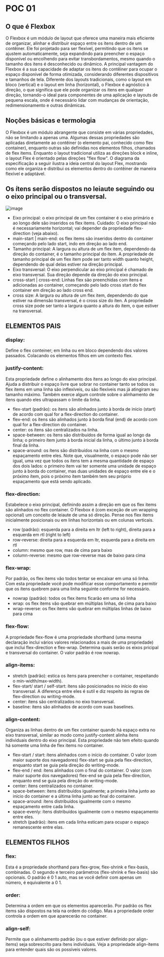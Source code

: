 # POC 01

## O que é Flexbox

O Flexbox é um módulo de layout que oferece uma maneira mais eficiente de organizar, alinhar e distribuir espaço entre os itens dentro de um contêiner. Ele foi projetado para ser flexível, permitindo que os itens se ajustem automaticamente, seja expandindo para preencher o espaço disponível ou encolhendo para evitar transbordamentos, mesmo quando o tamanho dos itens é desconhecido ou dinâmico.
A principal vantagem do Flexbox é a sua capacidade de adaptar os itens do contêiner para ocupar o espaço disponível de forma otimizada, considerando diferentes dispositivos e tamanhos de tela. Diferente dos layouts tradicionais, como o layout em bloco (vertical) e o layout em linha (horizontal), o Flexbox é agnóstico à direção, o que significa que ele pode organizar os itens em qualquer direção, tornando-o ideal para componentes de uma aplicação e layouts de pequena escala, onde é necessário lidar com mudanças de orientação, redimensionamento e outras dinâmicas.

## Noções básicas e termologia

O Flexbox é um módulo abrangente que consiste em várias propriedades, não se limitando a apenas uma. Algumas dessas propriedades são aplicadas diretamente ao contêiner (o elemento pai, conhecido como flex container), enquanto outras são definidas nos elementos filhos, chamados de flex items.
Enquanto o layout tradicional utiliza as direções block e inline, o layout Flex é orientado pelas direções "flex flow". O diagrama da especificação a seguir ilustra a ideia central do layout Flex, mostrando como ele organiza e distribui os elementos dentro do contêiner de maneira flexível e adaptável.

## Os ítens serão dispostos no leiaute seguindo ou o eixo principal ou o transversal.
![image](https://github.com/user-attachments/assets/efd04d56-0efa-49c9-9877-a754f03545b4)
*	Eixo principal: o eixo principal de um flex container é o eixo primário e ao longo dele são inseridos os flex items. Cuidado: O eixo principal não é necessariamente horizontal; vai depender da propriedade flex-direction (veja abaixo).
*	main-start | main-end: os flex items são inseridos dentro do container começando pelo lado start, indo em direção ao lado end.
*	Tamanho principal: A largura ou altura de um flex item, dependendo da direção do container, é o tamanho principal do ítem. A propriedade de tamanho principal de um flex item pode ser tanto width quanto height, dependendo de qual delas estiver na direção principal.
*	Eixo transversal: O eixo perpendicular ao eixo principal é chamado de eixo transversal. Sua direção depende da direção do eixo principal.
*	cross-start | cross-end: Linhas flex são preenchidas com ítens e adicionadas ao container, começando pelo lado cross start do flex container em direção ao lado cross end.
*	cross size: A largura ou altura de um flex item, dependendo do que estiver na dimensão transversal, é o cross size do íten. A propriedade cross size pode ser tanto a largura quanto a altura do ítem, o que estiver na transversal.

## ELEMENTOS PAIS
### display:
Define o flex conteiner; em linha ou em bloco dependendo dos valores passados. Colacando os elementos filhos em um contexto flex.
### justify-content:
Esta propriedade define o alinhamento dos ítens ao longo do eixo principal. Ajuda a distribuir o espaço livre que sobrar no container tanto se todos os flex items em uma linha são inflexíveis, ou são flexíveis mas já atingiram seu tamanho máximo. Também exerce algum controle sobre o alinhamento de ítens quando eles ultrapassam o limite da linha.
* flex-start (padrão): os ítens são alinhados junto à borda de início (start) de acordo com qual for a flex-direction do container.
* flex-end: os ítens são alinhados junto à borda final (end) de acordo com qual for a flex-direction do container.
* center: os ítens são centralizados na linha.
* space-between: os ítens são distribuídos de forma igual ao longo da linha; o primeiro ítem junto à borda inicial da linha, o último junto à borda final da linha.
* space-around: os ítens são distribuídos na linha com o mesmo espaçamento entre eles. Note que, visualmente, o espaço pode não ser igual, uma vez que todos os ítens tem a mesma quantidade de espaço dos dois lados: o primeiro item vai ter somente uma unidade de espaço junto à borda do container, mas duas unidades de espaço entre ele e o próximo ítem, pois o próximo ítem também tem seu próprio espaçamento que está sendo aplicado.
### flex-direction:
Estabelece o eixo principal, definindo assim a direção em que os flex items são alinhados no flex container. O Flexbox é (com exceção de um wrapping opcional) um conceito de leiaute de uma só direção. Pense nos flex items inicialmente posicionais ou em linhas horizontais ou em colunas verticais.
* row (padrão): esquerda para a direita em ltr (left to right), direita para a esquerda em rtl (right to left)
* row-reverse: direita para a esquerda em ltr, esquerda para a direita em rtl
* column: mesmo que row, mas de cima para baixo
* column-reverse: mesmo que row-reverse mas de baixo para cima
### flex-wrap:
Por padrão, os flex items vão todos tentar se encaixar em uma só linha. Com esta propriedade você pode modificar esse comportamento e permitir que os ítens quebrem para uma linha seguinte conforme for necessário.
* nowrap (padrão): todos os flex items ficarão em uma só linha
* wrap: os flex items vão quebrar em múltiplas linhas, de cima para baixo
* wrap-reverse: os flex items vão quebrar em múltiplas linhas de baixo para cima
### flex-flow:
A propriedade flex-flow é uma propriedade shorthand (uma mesma declaração inclui vários valores relacionados a mais de uma propriedade) que inclui flex-direction e flex-wrap. Determina quais serão os eixos pricipal e transversal do container. O valor padrão é row nowrap.
### align-items:
* stretch (padrão): estica os ítens para preencher o container, respeitando o min-width/max-width).
* flex-start/ start / self-start: ítens são posicionados no início do eixo transversal. A diferença entre eles é sutil e diz respeito às regras de flex-direction ou writing-mode.
* center: ítens são centralizados no eixo transversal.
* baseline: ítens são alinhados de acordo com suas baselines.
### align-content:
Organiza as linhas dentro de um flex container quando há espaço extra no eixo transversal, similar ao modo como justify-content alinha ítens individuais dentro do eixo principal. Esta propriedade não tem efeito quando há somente uma linha de flex items no container.
* flex-start / start: ítens alinhados com o início do container. O valor (com maior suporte dos navegadores) flex-start se guia pela flex-direction, enquanto start se guia pela direção do writing-mode.
* flex-end / end: ítens alinhados com o final do container. O valor (com maior suporte dos navegadores) flex-end se guia pela flex-direction, enquanto end se guia pela direção do writing-mode.
* center: ítens centralizados no container.
* space-between: ítens distribuídos igualmente; a primeira linha junto ao início do container e a última linha junto ao final do container.
* space-around: ítens distribuídos igualmente com o mesmo espaçamento entre cada linha.
* space-evenly: ítens distribuídos igualmente com o mesmo espaçamento entre eles.
* stretch (padrão): ítens em cada linha esticam para ocupar o espaço remanescente entre elas.

## ELEMENTOS FILHOS
### flex:
Esta é a propriedade shorthand para flex-grow, flex-shrink e flex-basis, combinadas. O segundo e terceiro parâmetros (flex-shrink e flex-basis) são opcionais. O padrão é 0 1 auto, mas se você definir com apenas um número, é equivalente a 0 1.
### order:
Determina a ordem em que os elementos aparecerão.
Por padrão os flex items são dispostos na tela na ordem do código. Mas a propriedade order controla a ordem em que aparecerão no container.
### align-self:
Permite que o alinhamento padrão (ou o que estiver definido por align-items) seja sobrescrito para ítens individuais. Veja a propriedade align-items para entender quais são os possíveis valores.

